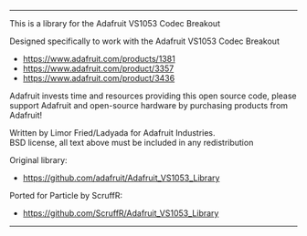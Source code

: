 ***********************************************************************
This is a library for the Adafruit VS1053 Codec Breakout

Designed specifically to work with the Adafruit VS1053 Codec Breakout
 - https://www.adafruit.com/products/1381
 - https://www.adafruit.com/product/3357
 - https://www.adafruit.com/product/3436 

Adafruit invests time and resources providing this open source code, 
please support Adafruit and open-source hardware by purchasing 
products from Adafruit!

Written by Limor Fried/Ladyada for Adafruit Industries.  
BSD license, all text above must be included in any redistribution

Original library: 
 - https://github.com/adafruit/Adafruit_VS1053_Library

Ported for Particle by ScruffR:
 - https://github.com/ScruffR/Adafruit_VS1053_Library
***********************************************************************
